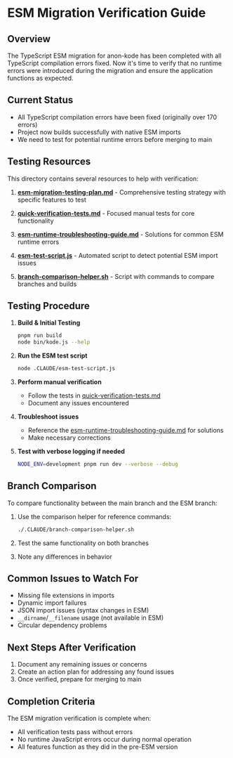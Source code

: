 # ESM Migration Verification Guide

## Overview

The TypeScript ESM migration for anon-kode has been completed with all TypeScript compilation errors fixed. Now it's time to verify that no runtime errors were introduced during the migration and ensure the application functions as expected.

## Current Status

- All TypeScript compilation errors have been fixed (originally over 170 errors)
- Project now builds successfully with native ESM imports
- We need to test for potential runtime errors before merging to main

## Testing Resources

This directory contains several resources to help with verification:

1. **[esm-migration-testing-plan.md](./esm-migration-testing-plan.md)** - Comprehensive testing strategy with specific features to test

2. **[quick-verification-tests.md](./quick-verification-tests.md)** - Focused manual tests for core functionality

3. **[esm-runtime-troubleshooting-guide.md](./esm-runtime-troubleshooting-guide.md)** - Solutions for common ESM runtime errors

4. **[esm-test-script.js](./esm-test-script.js)** - Automated script to detect potential ESM import issues

5. **[branch-comparison-helper.sh](./branch-comparison-helper.sh)** - Script with commands to compare branches and builds

## Testing Procedure

1. **Build & Initial Testing**
   ```bash
   pnpm run build
   node bin/kode.js --help
   ```

2. **Run the ESM test script**
   ```bash
   node .CLAUDE/esm-test-script.js
   ```

3. **Perform manual verification**
   - Follow the tests in [quick-verification-tests.md](./quick-verification-tests.md)
   - Document any issues encountered

4. **Troubleshoot issues**
   - Reference the [esm-runtime-troubleshooting-guide.md](./esm-runtime-troubleshooting-guide.md) for solutions
   - Make necessary corrections

5. **Test with verbose logging if needed**
   ```bash
   NODE_ENV=development pnpm run dev --verbose --debug
   ```

## Branch Comparison

To compare functionality between the main branch and the ESM branch:

1. Use the comparison helper for reference commands:
   ```bash
   ./.CLAUDE/branch-comparison-helper.sh
   ```

2. Test the same functionality on both branches
3. Note any differences in behavior

## Common Issues to Watch For

- Missing file extensions in imports
- Dynamic import failures
- JSON import issues (syntax changes in ESM)
- `__dirname`/`__filename` usage (not available in ESM)
- Circular dependency problems

## Next Steps After Verification

1. Document any remaining issues or concerns
2. Create an action plan for addressing any found issues
3. Once verified, prepare for merging to main

## Completion Criteria

The ESM migration verification is complete when:
- All verification tests pass without errors
- No runtime JavaScript errors occur during normal operation
- All features function as they did in the pre-ESM version
